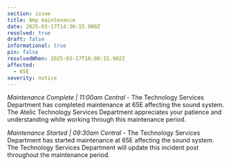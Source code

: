 ```yaml
---
section: issue
title: Amp maintenance
date: 2025-03-17T14:30:15.900Z
resolved: true
draft: false
informational: true
pin: false
resolvedWhen: 2025-03-17T16:00:15.902Z
affected:
  - 65E
severity: notice
---
```

*Maintenance Complete | 11:00am Central* - The Technology Services Department has completed maintenance at 65E affecting the sound system. The Atelic Technology Services Department appreciates your patience and understanding while working through this maintenance period.

*Maintenance Started | 09:30am Central* - The Technology Services Department has started maintenance at 65E affecting the sound system. The Technology Services Department will update this incident post throughout the maintenance period.